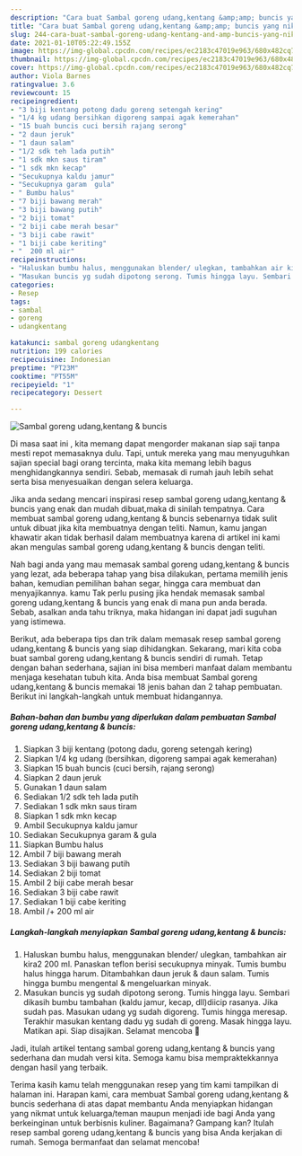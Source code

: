 ```yaml
---
description: "Cara buat Sambal goreng udang,kentang &amp;amp; buncis yang nikmat dan Mudah Dibuat"
title: "Cara buat Sambal goreng udang,kentang &amp;amp; buncis yang nikmat dan Mudah Dibuat"
slug: 244-cara-buat-sambal-goreng-udang-kentang-and-amp-buncis-yang-nikmat-dan-mudah-dibuat
date: 2021-01-10T05:22:49.155Z
image: https://img-global.cpcdn.com/recipes/ec2183c47019e963/680x482cq70/sambal-goreng-udangkentang-buncis-foto-resep-utama.jpg
thumbnail: https://img-global.cpcdn.com/recipes/ec2183c47019e963/680x482cq70/sambal-goreng-udangkentang-buncis-foto-resep-utama.jpg
cover: https://img-global.cpcdn.com/recipes/ec2183c47019e963/680x482cq70/sambal-goreng-udangkentang-buncis-foto-resep-utama.jpg
author: Viola Barnes
ratingvalue: 3.6
reviewcount: 15
recipeingredient:
- "3 biji kentang potong dadu goreng setengah kering"
- "1/4 kg udang bersihkan digoreng sampai agak kemerahan"
- "15 buah buncis cuci bersih rajang serong"
- "2 daun jeruk"
- "1 daun salam"
- "1/2 sdk teh lada putih"
- "1 sdk mkn saus tiram"
- "1 sdk mkn kecap"
- "Secukupnya kaldu jamur"
- "Secukupnya garam  gula"
- " Bumbu halus"
- "7 biji bawang merah"
- "3 biji bawang putih"
- "2 biji tomat"
- "2 biji cabe merah besar"
- "3 biji cabe rawit"
- "1 biji cabe keriting"
- "  200 ml air"
recipeinstructions:
- "Haluskan bumbu halus, menggunakan blender/ ulegkan, tambahkan air kira2 200 ml. Panaskan teflon berisi secukupnya minyak. Tumis bumbu halus hingga harum. Ditambahkan daun jeruk &amp; daun salam. Tumis hingga bumbu mengental &amp; mengeluarkan minyak."
- "Masukan buncis yg sudah dipotong serong. Tumis hingga layu. Sembari dikasih bumbu tambahan (kaldu jamur, kecap, dll)diicip rasanya. Jika sudah pas. Masukan udang yg sudah digoreng. Tumis hingga meresap. Terakhir masukan kentang dadu yg sudah di goreng. Masak hingga layu. Matikan api. Siap disajikan. Selamat mencoba 🥰"
categories:
- Resep
tags:
- sambal
- goreng
- udangkentang

katakunci: sambal goreng udangkentang 
nutrition: 199 calories
recipecuisine: Indonesian
preptime: "PT23M"
cooktime: "PT55M"
recipeyield: "1"
recipecategory: Dessert

---
```



![Sambal goreng udang,kentang &amp; buncis](https://img-global.cpcdn.com/recipes/ec2183c47019e963/680x482cq70/sambal-goreng-udangkentang-buncis-foto-resep-utama.jpg)

Di masa  saat ini , kita memang dapat mengorder makanan siap saji tanpa mesti repot memasaknya dulu. Tapi, untuk mereka yang mau menyuguhkan sajian special bagi orang tercinta, maka kita memang lebih bagus menghidangkannya sendiri. Sebab, memasak di rumah jauh lebih sehat serta bisa menyesuaikan dengan selera keluarga.

Jika anda sedang mencari inspirasi resep sambal goreng udang,kentang &amp; buncis yang enak dan mudah dibuat,maka di sinilah tempatnya. Cara membuat sambal goreng udang,kentang &amp; buncis  sebenarnya tidak sulit untuk dibuat jika kita membuatnya dengan teliti. Namun, kamu jangan khawatir akan tidak berhasil dalam membuatnya 
karena di artikel ini kami akan mengulas sambal goreng udang,kentang &amp; buncis dengan teliti.  



Nah bagi anda yang mau memasak sambal goreng udang,kentang &amp; buncis yang lezat, ada beberapa tahap yang bisa dilakukan, pertama memilih jenis bahan, kemudian pemilihan bahan segar, hingga cara membuat dan menyajikannya. kamu Tak perlu pusing jika hendak memasak sambal goreng udang,kentang &amp; buncis yang enak di mana pun anda berada. Sebab, asalkan anda  tahu triknya, maka hidangan ini dapat jadi suguhan yang istimewa.

Berikut, ada beberapa tips dan trik dalam memasak resep sambal goreng udang,kentang &amp; buncis yang siap dihidangkan. Sekarang, mari kita coba buat sambal goreng udang,kentang &amp; buncis sendiri di rumah. Tetap dengan bahan sederhana, sajian ini bisa memberi manfaat dalam membantu menjaga kesehatan tubuh kita. Anda bisa membuat Sambal goreng udang,kentang &amp; buncis memakai 18 jenis bahan dan 2 tahap pembuatan. Berikut ini langkah-langkah untuk membuat hidangannya.

<!--inarticleads1-->

##### Bahan-bahan dan bumbu yang diperlukan dalam pembuatan Sambal goreng udang,kentang &amp; buncis:

1. Siapkan 3 biji kentang (potong dadu, goreng setengah kering)
1. Siapkan 1/4 kg udang (bersihkan, digoreng sampai agak kemerahan)
1. Siapkan 15 buah buncis (cuci bersih, rajang serong)
1. Siapkan 2 daun jeruk
1. Gunakan 1 daun salam
1. Sediakan 1/2 sdk teh lada putih
1. Sediakan 1 sdk mkn saus tiram
1. Siapkan 1 sdk mkn kecap
1. Ambil Secukupnya kaldu jamur
1. Sediakan Secukupnya garam &amp; gula
1. Siapkan  Bumbu halus
1. Ambil 7 biji bawang merah
1. Sediakan 3 biji bawang putih
1. Sediakan 2 biji tomat
1. Ambil 2 biji cabe merah besar
1. Sediakan 3 biji cabe rawit
1. Sediakan 1 biji cabe keriting
1. Ambil  /+ 200 ml air




<!--inarticleads2-->

##### Langkah-langkah menyiapkan Sambal goreng udang,kentang &amp; buncis:

1. Haluskan bumbu halus, menggunakan blender/ ulegkan, tambahkan air kira2 200 ml. Panaskan teflon berisi secukupnya minyak. Tumis bumbu halus hingga harum. Ditambahkan daun jeruk &amp; daun salam. Tumis hingga bumbu mengental &amp; mengeluarkan minyak.
1. Masukan buncis yg sudah dipotong serong. Tumis hingga layu. Sembari dikasih bumbu tambahan (kaldu jamur, kecap, dll)diicip rasanya. Jika sudah pas. Masukan udang yg sudah digoreng. Tumis hingga meresap. Terakhir masukan kentang dadu yg sudah di goreng. Masak hingga layu. Matikan api. Siap disajikan. Selamat mencoba 🥰




Jadi, itulah artikel tentang  sambal goreng udang,kentang &amp; buncis  yang sederhana dan mudah versi kita. Semoga kamu bisa mempraktekkannya dengan hasil yang terbaik. 

Terima kasih kamu telah menggunakan resep yang tim kami tampilkan di halaman ini. Harapan kami, cara membuat  Sambal goreng udang,kentang &amp; buncis sederhana di atas dapat membantu Anda menyiapkan hidangan yang nikmat untuk keluarga/teman maupun menjadi ide bagi Anda yang berkeinginan untuk berbisnis kuliner. Bagaimana? Gampang kan? Itulah resep sambal goreng udang,kentang &amp; buncis yang bisa Anda kerjakan di rumah. Semoga bermanfaat dan selamat mencoba!

